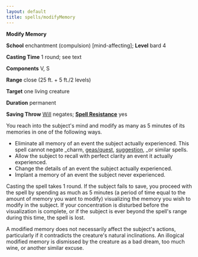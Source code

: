 ```yaml
---
layout: default
title: spells/modifyMemory
---
```

 **Modify Memory**

**School** enchantment (compulsion) [mind-affecting]; **Level** bard 4

**Casting Time** 1 round; see text

**Components** V, S

**Range** close (25 ft. + 5 ft./2 levels)

**Target** one living creature

**Duration** permanent

**Saving Throw** [Will](../combat#_will) negates; **[Spell Resistance](../glossary#_spell-resistance)** yes

You reach into the subject's mind and modify as many as 5 minutes of its memories in one of the following ways.

- Eliminate all memory of an event the subject actually experienced. This spell cannot negate _charm, [geas/quest](geasQuest#_geas-quest), [suggestion](suggestion#_suggestion), _or similar spells.
- Allow the subject to recall with perfect clarity an event it actually experienced.
- Change the details of an event the subject actually experienced.
- Implant a memory of an event the subject never experienced.

Casting the spell takes 1 round. If the subject fails to save, you proceed with the spell by spending as much as 5 minutes (a period of time equal to the amount of memory you want to modify) visualizing the memory you wish to modify in the subject. If your concentration is disturbed before the visualization is complete, or if the subject is ever beyond the spell's range during this time, the spell is lost.

A modified memory does not necessarily affect the subject's actions, particularly if it contradicts the creature's natural inclinations. An illogical modified memory is dismissed by the creature as a bad dream, too much wine, or another similar excuse.

